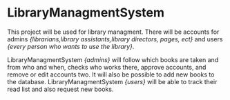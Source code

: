 # LibraryManagmentSystem
<p>This project will be used for library managment. There will be accounts for admins <i>{librarians,library assistants,library directors, pages, ect}</i> and users <i>{every person who wants to use the library}</i>.</p>
LibraryManagmentSystem <i>{admins}</i> will follow which books are taken and from who and when, checks who works there, approve accounts, and remove or edit accounts two. It will also be possible to add new books to the database.
LibraryManagmentSystem <i>{users}</i> will be able to track their read list and also request new books.
